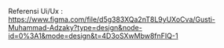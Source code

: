 Referensi Ui/Ux : https://www.figma.com/file/d5g383XQa2nT8L9yUXoCva/Gusti-Muhammad-Adzaky?type=design&node-id=0%3A1&mode=design&t=4D3oSXwMbw8fnFIQ-1
